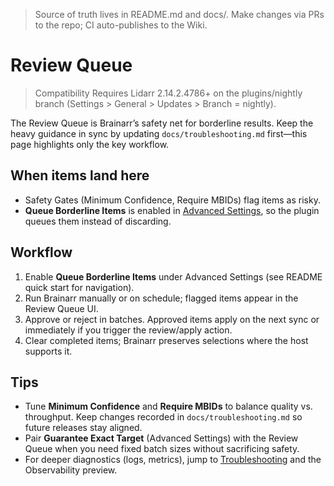 
<!-- SYNCED_WIKI_PAGE: Do not edit in the GitHub Wiki UI. This page is synced from wiki-content/ in the repository. -->
> Source of truth lives in README.md and docs/. Make changes via PRs to the repo; CI auto-publishes to the Wiki.

# Review Queue

> Compatibility
> Requires Lidarr 2.14.2.4786+ on the plugins/nightly branch (Settings > General > Updates > Branch = nightly).

The Review Queue is Brainarr’s safety net for borderline results. Keep the heavy guidance in sync by updating `docs/troubleshooting.md` first—this page highlights only the key workflow.

## When items land here

- Safety Gates (Minimum Confidence, Require MBIDs) flag items as risky.
- **Queue Borderline Items** is enabled in [Advanced Settings](Advanced-Settings), so the plugin queues them instead of discarding.

## Workflow

1. Enable **Queue Borderline Items** under Advanced Settings (see README quick start for navigation).
2. Run Brainarr manually or on schedule; flagged items appear in the Review Queue UI.
3. Approve or reject in batches. Approved items apply on the next sync or immediately if you trigger the review/apply action.
4. Clear completed items; Brainarr preserves selections where the host supports it.

## Tips

- Tune **Minimum Confidence** and **Require MBIDs** to balance quality vs. throughput. Keep changes recorded in `docs/troubleshooting.md` so future releases stay aligned.
- Pair **Guarantee Exact Target** (Advanced Settings) with the Review Queue when you need fixed batch sizes without sacrificing safety.
- For deeper diagnostics (logs, metrics), jump to [Troubleshooting](Troubleshooting) and the Observability preview.
